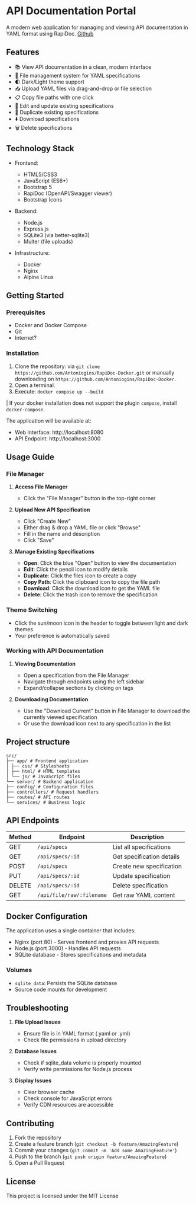 # API Documentation Portal

A modern web application for managing and viewing API documentation in YAML format using RapiDoc. [Github](https://github.com/Antoniogins/RapiDoc-Docker)

## Features

- 📚 View API documentation in a clean, modern interface
- 📁 File management system for YAML specifications
- 🌓 Dark/Light theme support
- 📥 Upload YAML files via drag-and-drop or file selection
- 📋 Copy file paths with one click
- 📝 Edit and update existing specifications
- 🔄 Duplicate existing specifications
- ⬇️ Download specifications
- 🗑️ Delete specifications

## Technology Stack

- Frontend:
  - HTML5/CSS3
  - JavaScript (ES6+)
  - Bootstrap 5
  - RapiDoc (OpenAPI/Swagger viewer)
  - Bootstrap Icons

- Backend:
  - Node.js
  - Express.js
  - SQLite3 (via better-sqlite3)
  - Multer (file uploads)

- Infrastructure:
  - Docker
  - Nginx
  - Alpine Linux

## Getting Started

### Prerequisites

- Docker and Docker Compose
- Git
- Internet?

### Installation

1. Clone the repository: via `git clone https://github.com/Antoniogins/RapiDoc-Docker.git` or manually downloading on `https://github.com/Antoniogins/RapiDoc-Docker`.
2. Open a terminal.
3. Execute: ```docker compose up --build```

| If your docker installation does not support the plugin `compose`, install `docker-compose`.

The application will be available at:
- Web Interface: http://localhost:8080
- API Endpoint: http://localhost:3000

## Usage Guide

### File Manager

1. **Access File Manager**
   - Click the "File Manager" button in the top-right corner

2. **Upload New API Specification**
   - Click "Create New"
   - Either drag & drop a YAML file or click "Browse"
   - Fill in the name and description
   - Click "Save"

3. **Manage Existing Specifications**
   - **Open**: Click the blue "Open" button to view the documentation
   - **Edit**: Click the pencil icon to modify details
   - **Duplicate**: Click the files icon to create a copy
   - **Copy Path**: Click the clipboard icon to copy the file path
   - **Download**: Click the download icon to get the YAML file
   - **Delete**: Click the trash icon to remove the specification

### Theme Switching

- Click the sun/moon icon in the header to toggle between light and dark themes
- Your preference is automatically saved

### Working with API Documentation

1. **Viewing Documentation**
   - Open a specification from the File Manager
   - Navigate through endpoints using the left sidebar
   - Expand/collapse sections by clicking on tags

2. **Downloading Documentation**
   - Use the "Download Current" button in File Manager to download the currently viewed specification
   - Or use the download icon next to any specification in the list

## Project structure
```
src/
├── app/ # Frontend application
│ ├── css/ # Stylesheets
│ ├── html/ # HTML templates
│ └── js/ # JavaScript files
└── server/ # Backend application
├── config/ # Configuration files
├── controllers/ # Request handlers
├── routes/ # API routes
└── services/ # Business logic
```

## API Endpoints

| Method | Endpoint | Description |
|--------|----------|-------------|
| GET | `/api/specs` | List all specifications |
| GET | `/api/specs/:id` | Get specification details |
| POST | `/api/specs` | Create new specification |
| PUT | `/api/specs/:id` | Update specification |
| DELETE | `/api/specs/:id` | Delete specification |
| GET | `/api/file/raw/:filename` | Get raw YAML content |

## Docker Configuration

The application uses a single container that includes:
- Nginx (port 80) - Serves frontend and proxies API requests
- Node.js (port 3000) - Handles API requests
- SQLite database - Stores specifications and metadata

### Volumes
- `sqlite_data`: Persists the SQLite database
- Source code mounts for development

## Troubleshooting

1. **File Upload Issues**
   - Ensure file is in YAML format (.yaml or .yml)
   - Check file permissions in upload directory

2. **Database Issues**
   - Check if sqlite_data volume is properly mounted
   - Verify write permissions for Node.js process

3. **Display Issues**
   - Clear browser cache
   - Check console for JavaScript errors
   - Verify CDN resources are accessible

## Contributing

1. Fork the repository
2. Create a feature branch (`git checkout -b feature/AmazingFeature`)
3. Commit your changes (`git commit -m 'Add some AmazingFeature'`)
4. Push to the branch (`git push origin feature/AmazingFeature`)
5. Open a Pull Request

## License

This project is licensed under the MIT License